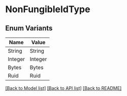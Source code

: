 # NonFungibleIdType

## Enum Variants

| Name | Value |
|---- | -----|
| String | String |
| Integer | Integer |
| Bytes | Bytes |
| Ruid | Ruid |


[[Back to Model list]](../README.md#documentation-for-models) [[Back to API list]](../README.md#documentation-for-api-endpoints) [[Back to README]](../README.md)



